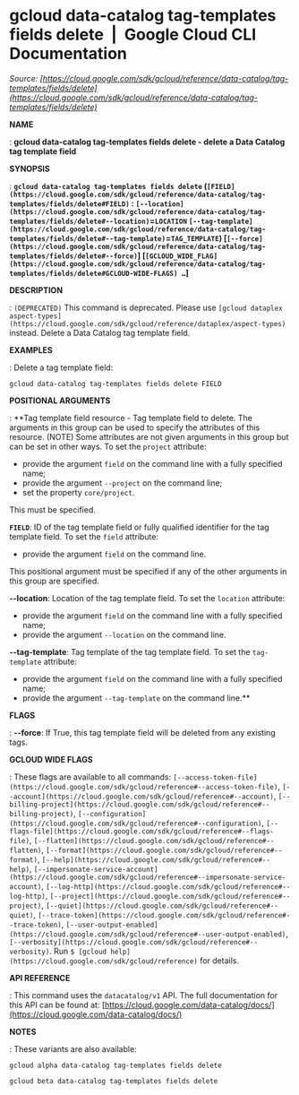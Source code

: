 # gcloud data-catalog tag-templates fields delete  |  Google Cloud CLI Documentation

*Source: [https://cloud.google.com/sdk/gcloud/reference/data-catalog/tag-templates/fields/delete](https://cloud.google.com/sdk/gcloud/reference/data-catalog/tag-templates/fields/delete)*

**NAME**

: **gcloud data-catalog tag-templates fields delete - delete a Data Catalog tag template field**

**SYNOPSIS**

: **`gcloud data-catalog tag-templates fields delete` (`[FIELD](https://cloud.google.com/sdk/gcloud/reference/data-catalog/tag-templates/fields/delete#FIELD)` : `[--location](https://cloud.google.com/sdk/gcloud/reference/data-catalog/tag-templates/fields/delete#--location)`=`LOCATION` `[--tag-template](https://cloud.google.com/sdk/gcloud/reference/data-catalog/tag-templates/fields/delete#--tag-template)`=`TAG_TEMPLATE`) [`[--force](https://cloud.google.com/sdk/gcloud/reference/data-catalog/tag-templates/fields/delete#--force)`] [`[GCLOUD_WIDE_FLAG](https://cloud.google.com/sdk/gcloud/reference/data-catalog/tag-templates/fields/delete#GCLOUD-WIDE-FLAGS) …`]**

**DESCRIPTION**

: `(DEPRECATED)` This command is deprecated. Please use `[gcloud dataplex
aspect-types](https://cloud.google.com/sdk/gcloud/reference/dataplex/aspect-types)` instead.
Delete a Data Catalog tag template field.

**EXAMPLES**

: Delete a tag template field:

```
gcloud data-catalog tag-templates fields delete FIELD
```

**POSITIONAL ARGUMENTS**

: **Tag template field resource - Tag template field to delete. The arguments in
this group can be used to specify the attributes of this resource. (NOTE) Some
attributes are not given arguments in this group but can be set in other ways.
To set the `project` attribute:

- provide the argument `field` on the command line with a fully
specified name;
- provide the argument `--project` on the command line;
- set the property `core/project`.

This must be specified.

**`FIELD`**:
ID of the tag template field or fully qualified identifier for the tag template
field.
To set the `field` attribute:

- provide the argument `field` on the command line.

This positional argument must be specified if any of the other arguments in this
group are specified.

**--location**:
Location of the tag template field.
To set the `location` attribute:

- provide the argument `field` on the command line with a fully
specified name;
- provide the argument `--location` on the command line.

**--tag-template**:
Tag template of the tag template field.
To set the `tag-template` attribute:

- provide the argument `field` on the command line with a fully
specified name;
- provide the argument `--tag-template` on the command line.**

**FLAGS**

: **--force**:
If True, this tag template field will be deleted from any existing tags.

**GCLOUD WIDE FLAGS**

: These flags are available to all commands: `[--access-token-file](https://cloud.google.com/sdk/gcloud/reference#--access-token-file)`,
`[--account](https://cloud.google.com/sdk/gcloud/reference#--account)`, `[--billing-project](https://cloud.google.com/sdk/gcloud/reference#--billing-project)`,
`[--configuration](https://cloud.google.com/sdk/gcloud/reference#--configuration)`,
`[--flags-file](https://cloud.google.com/sdk/gcloud/reference#--flags-file)`,
`[--flatten](https://cloud.google.com/sdk/gcloud/reference#--flatten)`, `[--format](https://cloud.google.com/sdk/gcloud/reference#--format)`, `[--help](https://cloud.google.com/sdk/gcloud/reference#--help)`, `[--impersonate-service-account](https://cloud.google.com/sdk/gcloud/reference#--impersonate-service-account)`,
`[--log-http](https://cloud.google.com/sdk/gcloud/reference#--log-http)`,
`[--project](https://cloud.google.com/sdk/gcloud/reference#--project)`, `[--quiet](https://cloud.google.com/sdk/gcloud/reference#--quiet)`, `[--trace-token](https://cloud.google.com/sdk/gcloud/reference#--trace-token)`, `[--user-output-enabled](https://cloud.google.com/sdk/gcloud/reference#--user-output-enabled)`,
`[--verbosity](https://cloud.google.com/sdk/gcloud/reference#--verbosity)`.
Run `$ [gcloud help](https://cloud.google.com/sdk/gcloud/reference)` for details.

**API REFERENCE**

: This command uses the `datacatalog/v1` API. The full documentation
for this API can be found at: [https://cloud.google.com/data-catalog/docs/](https://cloud.google.com/data-catalog/docs/)

**NOTES**

: These variants are also available:

```
gcloud alpha data-catalog tag-templates fields delete
```

```
gcloud beta data-catalog tag-templates fields delete
```
